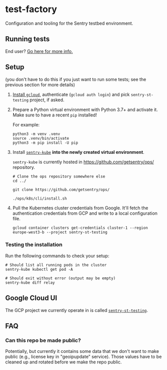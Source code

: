 # test-factory

Configuration and tooling for the Sentry testbed environment.


## Running tests

End user? [Go here for more info.](https://www.notion.so/sentry/Running-Tests-711f5f7d959d425b871d5fae2f5d3d7d)

## Setup

(you don't have to do this if you just want to run some tests; see the previous section for more details)

1. [Install `gcloud`](https://cloud.google.com/sdk/docs/install), authenticate (`gcloud auth login`) and pick `sentry-st-testing` project, if asked.


1. Prepare a Python virtual environment with Python 3.7+ and activate it. Make sure to have a recent `pip` installed!

   For example:

   ```
   python3 -m venv .venv
   source .venv/bin/activate
   python3 -m pip install -U pip
   ```

1. Install [`sentry-kube`](https://github.com/getsentry/ops/tree/master/k8s/cli) **into the newly created virtual environment**.

   `sentry-kube` is currently hosted in https://github.com/getsentry/ops/ repository.

   ```
   # Clone the ops repository somewhere else
   cd ../
   
   git clone https://github.com/getsentry/ops/

   ./ops/k8s/cli/install.sh
   ```
   
1. Pull the Kubernetes cluster credentials from Google. It'll fetch the authentication credentials from GCP and write to a local configuration file.

   ```
   gcloud container clusters get-credentials cluster-1 --region europe-west3-b --project sentry-st-testing
   ```

### Testing the installation

Run the following commands to check your setup:

```
# Should list all running pods in the cluster
sentry-kube kubectl get pod -A

# Should exit without error (output may be empty)
sentry-kube diff relay
```

## Google Cloud UI

The GCP project we currently operate in is called [`sentry-st-testing`](https://console.cloud.google.com/home/dashboard?project=sentry-st-testing).

## FAQ

### Can this repo be made public?

Potentially, but currently it contains some data that we don't want to make public (e.g., license key in "geoipupdate" service). Those values have to be cleaned up and rotated before we make the repo public.
